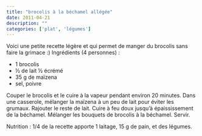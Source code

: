 ```yaml
---
title: "brocolis à la béchamel allégée"
date: 2011-04-21
description: ""
categories: ['plat', 'légumes']
---
```

Voici une petite recette légère et qui permet de manger du brocolis sans faire la grimace :)
Ingrédients (4 personnes) :
- 1 brocolis
- ½ de lait ½ écrémé
- 35 g de maïzena
- sel, poivre

Couper le brocolis et le cuire à la vapeur pendant environ 20 minutes. Dans une casserole, mélanger la maïzena à un peu de lait pour éviter les grumaux. Rajouter le reste de lait. Cuire à feu doux jusqu’à épaississement de la béchamel. Mélanger les bouquets de brocolis à la béchamel. Servir.

Nutrition : 1/4 de la recette apporte 1 laitage, 15 g de pain, et des légumes. 
